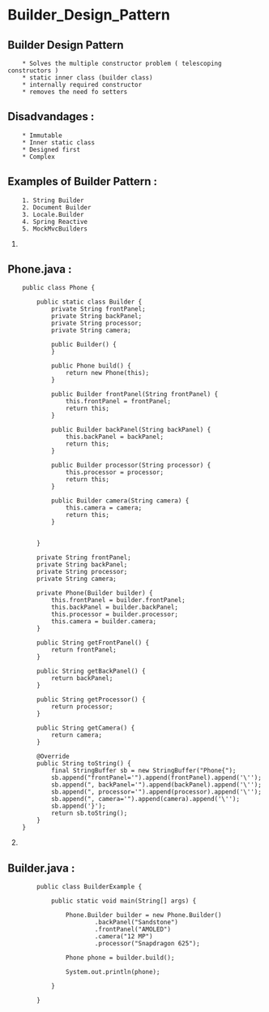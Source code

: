 # Builder_Design_Pattern



Builder Design Pattern
----------------------

		* Solves the multiple constructor problem ( telescoping constructors )
		* static inner class (builder class)
		* internally required constructor
		* removes the need fo setters
		
Disadvandages :
--------------

		* Immutable
		* Inner static class
		* Designed first
		* Complex
		
Examples of Builder Pattern :
---------------------------


		1. String Builder
		2. Document Builder
		3. Locale.Builder
		4. Spring Reactive
		5. MockMvcBuilders
					 
		
1.

Phone.java :
----------

		public class Phone {

			public static class Builder {
				private String frontPanel;
				private String backPanel;
				private String processor;
				private String camera;

				public Builder() {
				}

				public Phone build() {
					return new Phone(this);
				}

				public Builder frontPanel(String frontPanel) {
					this.frontPanel = frontPanel;
					return this;
				}

				public Builder backPanel(String backPanel) {
					this.backPanel = backPanel;
					return this;
				}

				public Builder processor(String processor) {
					this.processor = processor;
					return this;
				}

				public Builder camera(String camera) {
					this.camera = camera;
					return this;
				}


			}

			private String frontPanel;
			private String backPanel;
			private String processor;
			private String camera;

			private Phone(Builder builder) {
				this.frontPanel = builder.frontPanel;
				this.backPanel = builder.backPanel;
				this.processor = builder.processor;
				this.camera = builder.camera;
			}

			public String getFrontPanel() {
				return frontPanel;
			}

			public String getBackPanel() {
				return backPanel;
			}

			public String getProcessor() {
				return processor;
			}

			public String getCamera() {
				return camera;
			}

			@Override
			public String toString() {
				final StringBuffer sb = new StringBuffer("Phone{");
				sb.append("frontPanel='").append(frontPanel).append('\'');
				sb.append(", backPanel='").append(backPanel).append('\'');
				sb.append(", processor='").append(processor).append('\'');
				sb.append(", camera='").append(camera).append('\'');
				sb.append('}');
				return sb.toString();
			}
		}
		
2. 

Builder.java :
-------------

			public class BuilderExample {

				public static void main(String[] args) {

					Phone.Builder builder = new Phone.Builder()
							.backPanel("Sandstone")
							.frontPanel("AMOLED")
							.camera("12 MP")
							.processor("Snapdragon 625");

					Phone phone = builder.build();

					System.out.println(phone);
					
				}

			}
